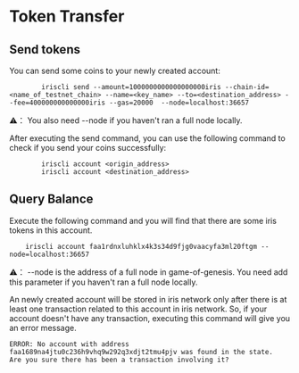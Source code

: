 # Token Transfer

## Send tokens

You can send some coins to your newly created account:

```
        iriscli send --amount=1000000000000000000iris --chain-id=<name_of_testnet_chain> --name=<key_name> --to=<destination_address> --fee=400000000000000iris --gas=20000  --node=localhost:36657
```
⚠️： You also need --node if you haven't ran a full node locally.

After executing the send command, you can use the following command to check if you send your coins successfully:

```
        iriscli account <origin_address>
        iriscli account <destination_address>
```

## Query Balance


Execute the following command and you will find that there are some iris tokens in this account.
```
    iriscli account faa1rdnxluhklx4k3s34d9fjg0vaacyfa3ml20ftgm --node=localhost:36657
```
⚠️：  --node is the address of a full node in game-of-genesis. You need add this parameter if you haven't ran a full node locally.

An newly created account will be stored in iris network only after there is at least one transaction related to this account in iris network. So, if your account doesn't have any transaction, executing this command will give you an error message.


```
ERROR: No account with address faa1689na4jtu0c236h9vhq9w292q3xdjt2tmu4pjv was found in the state.
Are you sure there has been a transaction involving it?
```
